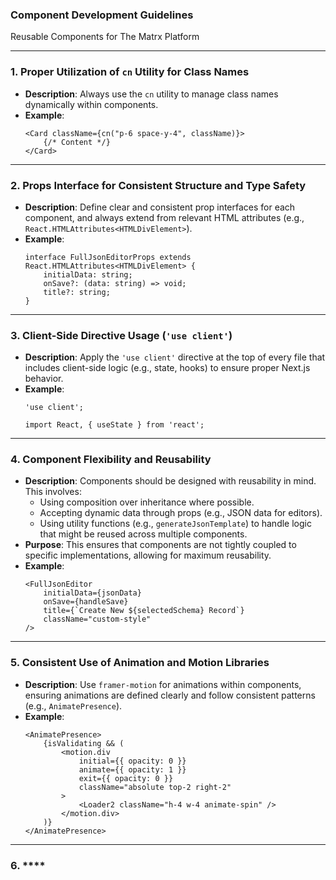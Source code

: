 ### Component Development Guidelines

Reusable Components for The Matrx Platform

---

### 1. **Proper Utilization of `cn` Utility for Class Names**
- **Description**: Always use the `cn` utility to manage class names dynamically within components.
- **Example**:
  ```tsx
  <Card className={cn("p-6 space-y-4", className)}>
      {/* Content */}
  </Card>
  ```
---

### 2. **Props Interface for Consistent Structure and Type Safety**
- **Description**: Define clear and consistent prop interfaces for each component, and always extend from relevant HTML attributes (e.g., `React.HTMLAttributes<HTMLDivElement>`).
- **Example**:
  ```tsx
  interface FullJsonEditorProps extends React.HTMLAttributes<HTMLDivElement> {
      initialData: string;
      onSave?: (data: string) => void;
      title?: string;
  }
  ```
---

### 3. **Client-Side Directive Usage (`'use client'`)**
- **Description**: Apply the `'use client'` directive at the top of every file that includes client-side logic (e.g., state, hooks) to ensure proper Next.js behavior.
- **Example**:
  ```tsx
  'use client';
  
  import React, { useState } from 'react';
  ```
---

### 4. **Component Flexibility and Reusability**
- **Description**: Components should be designed with reusability in mind. This involves:
    - Using composition over inheritance where possible.
    - Accepting dynamic data through props (e.g., JSON data for editors).
    - Using utility functions (e.g., `generateJsonTemplate`) to handle logic that might be reused across multiple components.
- **Purpose**: This ensures that components are not tightly coupled to specific implementations, allowing for maximum reusability.
- **Example**:
  ```tsx
  <FullJsonEditor
      initialData={jsonData}
      onSave={handleSave}
      title={`Create New ${selectedSchema} Record`}
      className="custom-style"
  />
  ```
---

### 5. **Consistent Use of Animation and Motion Libraries**
- **Description**: Use `framer-motion` for animations within components, ensuring animations are defined clearly and follow consistent patterns (e.g., `AnimatePresence`).
- **Example**:
  ```tsx
  <AnimatePresence>
      {isValidating && (
          <motion.div
              initial={{ opacity: 0 }}
              animate={{ opacity: 1 }}
              exit={{ opacity: 0 }}
              className="absolute top-2 right-2"
          >
              <Loader2 className="h-4 w-4 animate-spin" />
          </motion.div>
      )}
  </AnimatePresence>
  ```
---

### 6. ****
